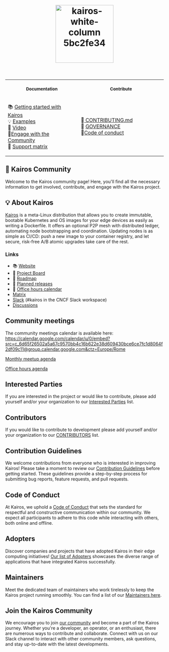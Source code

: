 <h1 align="center">
  <br>
     <img width="184" alt="kairos-white-column 5bc2fe34" src="https://user-images.githubusercontent.com/2420543/193010398-72d4ba6e-7efe-4c2e-b7ba-d3a826a55b7d.png">
    <br>
<br>
</h1>
<table>
<tr>
<th align="center">
<img width="640" height="1px">
<p> 
<small>
Documentation
</small>
</p>
</th>
<th align="center">
<img width="640" height="1">
<p> 
<small>
Contribute
</small>
</p>
</th>
</tr>
<tr>
<td>

 📚 [Getting started with Kairos](https://kairos.io/docs/getting-started) <br> :bulb: [Examples](https://kairos.io/docs/examples) <br> :movie_camera: [Video](https://kairos.io/docs/media/) <br> :open_hands:[Engage with the Community](https://kairos.io/community/)<br> :robot: [Support matrix](https://kairos.io/docs/reference/image_matrix/)
  
</td>
<td>
  
🙌[ CONTRIBUTING.md ]( https://github.com/kairos-io/community/blob/main/CONTRIBUTING.md ) <br> :raising_hand: [ GOVERNANCE ]( https://github.com/kairos-io/community/blob/main/GOVERNANCE.md ) <br>:construction_worker:[Code of conduct](https://github.com/kairos-io/community/blob/main/CODE_OF_CONDUCT.md) 
  
</td>
</tr>
</table>

## :handshake: Kairos Community

Welcome to the Kairos community page! Here, you'll find all the necessary information to get involved, contribute, and engage with the Kairos project. 

## :bulb: About Kairos

[Kairos](https://kairos.io) is a meta-Linux distribution that allows you to create immutable, bootable Kubernetes and OS images for your edge devices as easily as writing a Dockerfile. It offers an optional P2P mesh with distributed ledger, automating node bootstrapping and coordination. Updating nodes is as simple as CI/CD: push a new image to your container registry, and let secure, risk-free A/B atomic upgrades take care of the rest.

### Links

- :books: [Website](https://kairos.io)
- 🧙 [Project Board](https://github.com/orgs/kairos-io/projects/1/views/1)
- 🥇 [Roadmap](https://github.com/orgs/kairos-io/projects/2)
- :loudspeaker: [Planned releases](https://github.com/kairos-io/c3os/issues?q=is%3Aissue+is%3Aopen+label%3Arelease)
- :date: [Office hours calendar](https://calendar.google.com/calendar/u/0/embed?src=c_6d65f26502a5a67c9570bb4c16b622e38d609430bce6ce7fc1d8064f2df09c11@group.calendar.google.com&ctz=Europe/Rome)
- [Matrix](https://matrix.to/#/#kairos-io:matrix.org)
- [Slack](https://slack.cncf.io/#kairos) (#kairos in the CNCF Slack workspace)
- [Discussions](https://github.com/kairos-io/kairos/discussions)

## Community meetings

The community meetings calendar is available here: https://calendar.google.com/calendar/u/0/embed?src=c_6d65f26502a5a67c9570bb4c16b622e38d609430bce6ce7fc1d8064f2df09c11@group.calendar.google.com&ctz=Europe/Rome

[Monthly meetup agenda](https://www.google.com/url?q=https://docs.google.com/document/d/1ZdeU5zWAQ3kddw_v9cPjHhoJ2rSuLij69AG9G15HkEU&sa=D&source=calendar&ust=1691827289849764&usg=AOvVaw263m36XK6ZS9vnATwy1o2P)

[Office hours agenda](https://www.google.com/url?q=https://docs.google.com/document/d/1Xj0Y6wDk4qA4glOzWw9rmCG1JthFHqg2Z_reYya9BD8&sa=D&source=calendar&ust=1691827289849764&usg=AOvVaw2fOxP47aIYBpbHgIQdz3x6)

## Interested Parties

If you are interested in the project or would like to contribute, please add yourself and/or your organization to our [Interested Parties](https://github.com/kairos-io/community/blob/main/INTERESTED-PARTIES.md) list.

## Contributors

If you would like to contribute to development please add yourself and/or your organization to our [CONTRIBUTORS](https://github.com/kairos-io/community/blob/main/CONTRIBUTORS.md) list.

## Contribution Guidelines

We welcome contributions from everyone who is interested in improving Kairos! Please take a moment to review our [Contribution Guidelines](https://github.com/kairos-io/community/blob/main/CONTRIBUTING.md) before getting started. These guidelines provide a step-by-step process for submitting bug reports, feature requests, and pull requests.

## Code of Conduct

At Kairos, we uphold a [Code of Conduct](https://github.com/kairos-io/community/blob/main/CODE_OF_CONDUCT.md) that sets the standard for respectful and constructive communication within our community. We expect all participants to adhere to this code while interacting with others, both online and offline.

## Adopters

Discover companies and projects that have adopted Kairos in their edge computing initiatives! [Our list of Adopters](https://github.com/kairos-io/community/blob/main/ADOPTERS.md) showcases the diverse range of applications that have integrated Kairos successfully.

## Maintainers

Meet the dedicated team of maintainers who work tirelessly to keep the Kairos project running smoothly. You can find a list of our [Maintainers here](https://github.com/kairos-io/community/blob/main/MAINTAINERS.md).


## Join the Kairos Community

We encourage you to join [our community](https://kairos.io/community/) and become a part of the Kairos journey. Whether you're a developer, an operator, or an enthusiast, there are numerous ways to contribute and collaborate. Connect with us on our Slack channel to interact with other community members, ask questions, and stay up-to-date with the latest developments.
